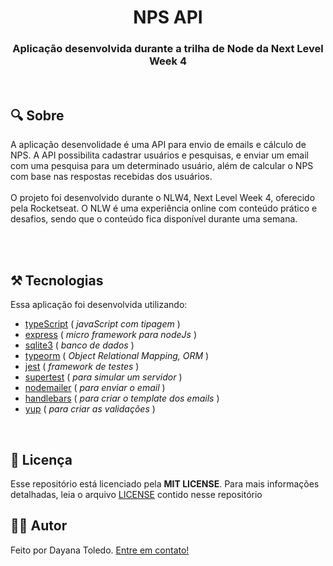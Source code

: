 <h1 align="center">NPS API</h1>
<h3 align="center">Aplicação desenvolvida durante a trilha de Node da Next Level Week 4</h3>

<!--
<p align="center">
  <img alt="License" src=""/>&nbsp;&nbsp;
  <img alt="Count languages" src=""/>&nbsp;&nbsp;
  <img alt="Top language" src=""/>&nbsp;&nbsp;
  <img alt="Repo si" src=""/>&nbsp;&nbsp;
</p>
-->

&nbsp;&nbsp;
## 🔍 Sobre

A aplicação desenvolidade é uma API para envio de emails e cálculo de NPS. A API possibilita cadastrar usuários e pesquisas, e enviar um email com uma pesquisa para um determinado usuário, além de calcular o NPS com base nas respostas recebidas dos usuários. 
</br></br>
O projeto foi desenvolvido durante o NLW4, Next Level Week 4, oferecido pela Rocketseat. O NLW é uma experiência online com conteúdo prático e desafios, sendo que o conteúdo fica disponível durante uma semana. 
</br></br>


&nbsp;
## ⚒ Tecnologias

Essa aplicação foi desenvolvida utilizando:
* [typeScript](https://www.typescriptlang.org/) ( *javaScript com tipagem* )
* [express](https://yarnpkg.com/package/express) ( *micro framework para nodeJs* )
* [sqlite3](https://classic.yarnpkg.com/en/package/db.sqlite3) ( *banco de dados* )
* [typeorm](https://typeorm.io/#/) ( *Object Relational Mapping, ORM* ) 
* [jest](https://jestjs.io/pt-BR/) ( *framework de testes* )
* [supertest](https://yarnpkg.com/package/supertest) ( *para simular um servidor* )
* [nodemailer](https://nodemailer.com/about/) ( *para enviar o email* )
* [handlebars](https://handlebarsjs.com/) ( *para criar o template dos emails* )
* [yup](https://yarnpkg.com/package/yup) ( *para criar as validações* )

<!--
&nbsp;
## 📸 Screenshots
<p align="center">
</p>
-->

&nbsp;
## 📃 Licença
Esse repositório está licenciado pela **MIT LICENSE**. Para mais informações detalhadas, leia o arquivo [LICENSE](./LICENSE) contido nesse repositório
&nbsp;
## 👩‍💻 Autor

Feito por Dayana Toledo. [Entre em contato!](https://www.linkedin.com/in/toledodayana/)
